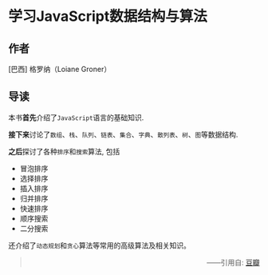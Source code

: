 # 学习JavaScript数据结构与算法

## 作者

[巴西] 格罗纳（Loiane Groner）

## 导读

本书**首先**介绍了`JavaScript`语言的基础知识.

**接下来**讨论了`数组`、`栈`、`队列`、`链表`、`集合`、`字典`、`散列表`、`树`、`图`等数据结构.

**之后**探讨了各种`排序`和`搜索`算法, 包括

- 冒泡排序
- 选择排序
- 插入排序
- 归并排序
- 快速排序
- 顺序搜索
- 二分搜索

还介绍了`动态规划`和`贪心`算法等常用的高级算法及相关知识。

> <p style="text-align: right;">——引用自: <a href="https://book.douban.com">豆瓣</a></p>